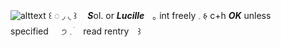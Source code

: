 ![alttext](https://i.ibb.co/LkJDGXX/ezgif-5-db8ac07f21.gif)
꒰ ◌ ◞  ◟ ꒱ㅤ ***S***ol. or ***Lucille***ㅤ｡ int freely   𓈒 𑂯   c+h ***OK*** unless specified⠀⠀੭    𓈒     ׄ  ⠀read rentry      ⠀꒱
